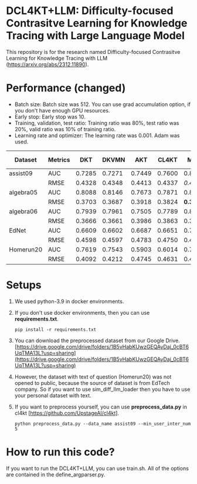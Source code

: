 # DCL4KT+LLM: Difficulty-focused Contrasitve Learning for Knowledge Tracing with Large Language Model

This repository is for the research named Difficulty-focused Contrasitve Learning for Knowledge Tracing with LLM (https://arxiv.org/abs/2312.11890).  


# Performance (changed)

- Batch size: Batch size was 512. You can use grad accumulation option, if you don't have enough GPU resources.
- Early stop: Early stop was 10.
- Training, validation, test ratio: Training ratio was 80%, test ratio was 20%, valid ratio was 10% of training ratio.
- Learning rate and optimizer: The learning rate was 0.001. Adam was used.


|Dataset | Metrics | DKT | DKVMN | AKT | CL4KT | MCB | DCL4KT | DCL4KT-A
| ---- | ---- | ---- | ---- | ---- | ---- | ---- | ---- | ---- |
|assist09 | AUC | 0.7285 | 0.7271 | 0.7449 | 0.7600 | 0.8059 | _0.8111_ | **0.8153**
| | RMSE | 0.4328 | 0.4348 | 0.4413 | 0.4337 | _0.4063_  | 0.4068 | **0.4034**
|algebra05 | AUC | 0.8088 | 0.8146 | 0.7673 | 0.7871 | 0.8201 | _0.8288_ | **0.8295**
| | RMSE | 0.3703 | 0.3687 | 0.3918 | 0.3824 | **0.3584**  | 0.3657 | _0.3644_
|algebra06 | AUC | 0.7939 | 0.7961 | 0.7505 | 0.7789 |  0.8064 | _0.8258_ | **0.8278**
| | RMSE | 0.3666 | 0.3661 | 0.3986 | 0.3863 | 0.3672  | _0.3522_ | **0.3504**
|EdNet | AUC | 0.6609 | 0.6602 | 0.6687 | 0.6651 | 0.7336 | _0.7392_ | **0.7403**
| | RMSE | 0.4598 | 0.4597 | 0.4783 | 0.4750 | 0.4516  | _0.4505_ | **0.4500**
|Homerun20 | AUC | 0.7619 | 0.7543 | 0.5903 | 0.6014 | 0.7659 | _0.7766_ | **0.7808**
| | RMSE | 0.4092 | 0.4212 | 0.4745 | 0.4631 | 0.4880  | _0.4042_ | **0.4014**


# Setups

1. We used python-3.9 in docker environments.
2. If you don't use docker environments, then you can use **requirements.txt**.

   ```
   pip install -r requirements.txt
   ```

3. You can download the preprocessed dataset from our Google Drive.
   [https://drive.google.com/drive/folders/1B5vHabKUwzGEQAyDaj_0cBT6UqTMA13L?usp=sharing](https://drive.google.com/drive/folders/1B5vHabKUwzGEQAyDaj_0cBT6UqTMA13L?usp=sharing)

4. However, the dataset with text of question (Homerun20) was not opened to public, because the source of dataset is from EdTech company. So if you want to use sim_diff_llm_loader then you have to use your personal dataset with text.

5. If you want to preprocess yourself, you can use **preprocess_data.py** in cl4kt [https://github.com/UpstageAI/cl4kt].

   ```
   python preprocess_data.py --data_name assist09 --min_user_inter_num 5
   ```

# How to run this code?

If you want to run the DCL4KT+LLM, you can use train.sh. All of the options are contained in the define_argparser.py.
